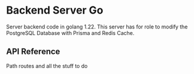 # Backend Server Go

Server backend code in golang 1.22. This server has for role to modify the PostgreSQL Database with Prisma and Redis Cache.

## API Reference

Path routes and all the stuff to do


